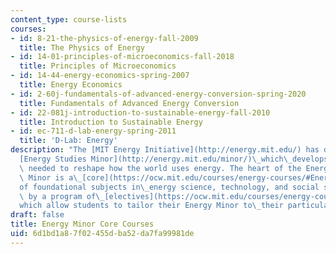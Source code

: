 ```yaml
---
content_type: course-lists
courses:
- id: 8-21-the-physics-of-energy-fall-2009
  title: The Physics of Energy
- id: 14-01-principles-of-microeconomics-fall-2018
  title: Principles of Microeconomics
- id: 14-44-energy-economics-spring-2007
  title: Energy Economics
- id: 2-60j-fundamentals-of-advanced-energy-conversion-spring-2020
  title: Fundamentals of Advanced Energy Conversion
- id: 22-081j-introduction-to-sustainable-energy-fall-2010
  title: Introduction to Sustainable Energy
- id: ec-711-d-lab-energy-spring-2011
  title: 'D-Lab: Energy'
description: "The [MIT Energy Initiative](http://energy.mit.edu/) has devised an undergraduate\_\
  [Energy Studies Minor](http://energy.mit.edu/minor/)\_which\_develops the expertise\
  \ needed to reshape how the world uses energy. The heart of the Energy Students\
  \ Minor is a\_[core](https://ocw.mit.edu/courses/energy-courses/#EnergyMinorCoreCourses)\_\
  of foundational subjects in\_energy science, technology, and social science, complemented\
  \ by a program of\_[electives](https://ocw.mit.edu/courses/energy-courses/#EnergyMinorElectiveCourses)\_\
  which allow students to tailor their Energy Minor to\_their particular interests."
draft: false
title: Energy Minor Core Courses
uid: 6d1bd1a8-7f02-455d-ba52-da7fa99981de
---
```

